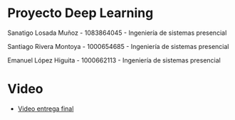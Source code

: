 # Proyecto Deep Learning

Sanatigo Losada Muñoz - 1083864045 - Ingeniería de sistemas presencial

Santiago Rivera Montoya - 1000654685 - Ingeniería de sistemas presencial

Emanuel López Higuita - 1000662113 - Ingeniería de sistemas presencial

# Video
- [Video entrega final](https://youtu.be/eefJgrot6Cw)
